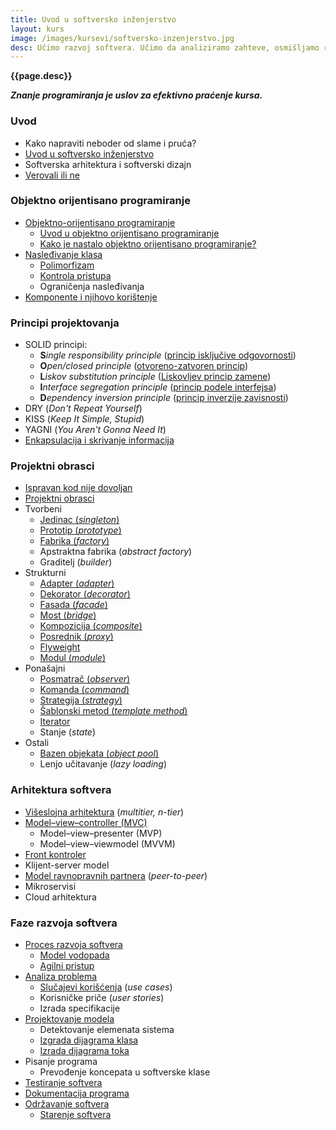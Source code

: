 ```yaml
---
title: Uvod u softversko inženjerstvo
layout: kurs
image: /images/kursevi/softversko-inzenjerstvo.jpg
desc: Učimo razvoj softvera. Učimo da analiziramo zahteve, osmišljamo rešenja i projektujemo softver. Učimo da prepoznajemo obrasce i primenjujemo oprobane metode razvoja softvera.
---
```


**{{page.desc}}**

***Znanje programiranja je uslov za efektivno praćenje kursa.***

### Uvod

- Kako napraviti neboder od slame i pruća?
- [Uvod u softversko inženjerstvo](https://www.slideshare.net/DamjanPavlica/uvod-u-softversko-inenjerstvo)
- Softverska arhitektura i softverski dizajn
- [Verovali ili ne](/verovali-ili-ne)

### Objektno orijentisano programiranje

- [Objektno-orijentisano programiranje](/objektno-orijentisano-programiranje)
  - [Uvod u objektno orijentisano programiranje](https://www.slideshare.net/DamjanPavlica/uvod-u-objektno-orijentisano-programiranje-i-c)
  - [Kako je nastalo objektno orijentisano programiranje?](/nastanak-oop)
- [Nasleđivanje klasa](/nasledjivanje-klasa)
  - [Polimorfizam](/polimorfizam)
  - [Kontrola pristupa](/kontrola-pristupa)
  - Ograničenja nasleđivanja
- [Komponente i njihovo korištenje](/komponente)

### Principi projektovanja

- SOLID principi:
  - **S***ingle responsibility principle* ([princip isključive odgovornosti](/princip-iskljucive-odgovornosti))
  - **O***pen/closed principle* ([otvoreno-zatvoren princip](/otvoren-zatvoren-princip))
  - **L***iskov substitution principle* ([Liskovljev princip zamene](/liskov-princip-zamene))
  - **I***nterface segregation principle* ([princip podele interfejsa](/princip-podele-interfejsa))
  - **D***ependency inversion principle* ([princip inverzije zavisnosti](/princip-inverzije-zavisnosti))
- DRY (*Don't Repeat Yourself*)
- KISS (*Keep It Simple, Stupid*)
- YAGNI (*You Aren't Gonna Need It*)
- [Enkapsulacija i skrivanje informacija](/enkapsulacija)

### Projektni obrasci

- [Ispravan kod nije dovoljan](/ispravan-kod-nije-dovoljan)
- [Projektni obrasci](/projektni-obrasci)
- Tvorbeni 
  - [Jedinac (*singleton*)](/obrazac-singleton)
  - [Prototip (*prototype*)](/obrazac-prototip)
  - [Fabrika (*factory*)](/obrazac-fabrika)
  - Apstraktna fabrika (*abstract factory*)
  - Graditelj (*builder*)
- Strukturni
  - [Adapter (*adapter*)](/obrazac-adapter)
  - [Dekorator (*decorator*)](/obrazac-dekorator)
  - [Fasada (*facade*)](/obrazac-fasada)
  - [Most (*bridge*)](/obrazac-most)
  - [Kompozicija (*composite*)](/obrazac-kompozicija)
  - [Posrednik (*proxy*)](/obrazac-proxy)
  - [Flyweight](/obrazac-flyweight)
  - [Modul (*module*)](/obrazac-modul)
- Ponašajni
  - [Posmatrač (*observer*)](/obrazac-posmatrac)
  - [Komanda (*command*)](/obrazac-komanda)
  - [Strategija (*strategy*)](/obrazac-strategija)
  - [Šablonski metod (*template method*)](/sablonski-metod)
  - [Iterator](/obrazac-iterator)
  - Stanje (*state*)
- Ostali
  - [Bazen objekata (*object pool*)](/bazen-objekata)
  - Lenjo učitavanje (*lazy loading*)

### Arhitektura softvera
- [Višeslojna arhitektura](/viseslojna-arhitektura) (*multitier, n-tier*)
- [Model–view–controller (MVC)](/mvc)
  - Model–view–presenter (MVP)
  - Model–view–viewmodel (MVVM)
- [Front kontroler](/front-kontroler)
- Klijent-server model
- [Model ravnopravnih partnera](/model-ravnopravnih-partnera) (*peer-to-peer*)
- Mikroservisi
- Cloud arhitektura

### Faze razvoja softvera

- [Proces razvoja softvera](/faze-razvoja-programa)
  - [Model vodopada](/model-vodopada)
  - [Agilni pristup](/agilni-pristup)
- [Analiza problema](/analiza-zahteva)
  - [Slučajevi korišćenja](/slucaj-koriscenja) (*use cases*)
  - Korisničke priče (*user stories*)
  - Izrada specifikacije
- [Projektovanje modela](/projektovanje-modela)
  - Detektovanje elemenata sistema
  - [Izgrada dijagrama klasa](/dijagram-klasa)
  - [Izrada dijagrama toka](/dijagram-toka)
- Pisanje programa
  - Prevođenje koncepata u softverske klase
- [Testiranje softvera](/testiranje-programa)
- [Dokumentacija programa](/dokumentacija-programa)
- [Održavanje softvera](/odrzavanje-softvera)
  - [Starenje softvera](https://www.slideshare.net/DamjanPavlica/starenje-softvera)
